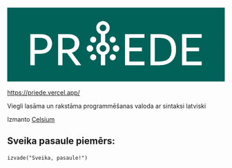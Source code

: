 ![PRIEDE](./banner.png)

https://priede.vercel.app/

Viegli lasāma un rakstāma programmēšanas valoda ar sintaksi latviski

Izmanto [Celsium](https://github.com/MarcisAn/celsium)

## Sveika pasaule piemērs:

    izvade("Sveika, pasaule!")


